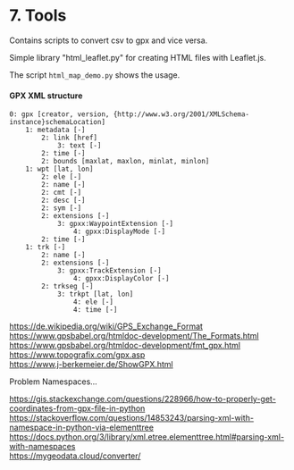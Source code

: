 # 7. Tools

Contains scripts to convert csv to gpx and vice versa.

Simple library "html_leaflet.py" for creating HTML files with Leaflet.js.

The script `html_map_demo.py` shows the usage.


#### GPX XML structure

```
0: gpx [creator, version, {http://www.w3.org/2001/XMLSchema-instance}schemaLocation]
    1: metadata [-]
        2: link [href]
            3: text [-]
        2: time [-]
        2: bounds [maxlat, maxlon, minlat, minlon]
    1: wpt [lat, lon]
        2: ele [-]
        2: name [-]
        2: cmt [-]
        2: desc [-]
        2: sym [-]
        2: extensions [-]
            3: gpxx:WaypointExtension [-]
                4: gpxx:DisplayMode [-]
        2: time [-]
    1: trk [-]
        2: name [-]
        2: extensions [-]
            3: gpxx:TrackExtension [-]
                4: gpxx:DisplayColor [-]
        2: trkseg [-]
            3: trkpt [lat, lon]
                4: ele [-]
                4: time [-]
```

<https://de.wikipedia.org/wiki/GPS_Exchange_Format>  
<https://www.gpsbabel.org/htmldoc-development/The_Formats.html>  
<https://www.gpsbabel.org/htmldoc-development/fmt_gpx.html>  
<https://www.topografix.com/gpx.asp>  
<https://www.j-berkemeier.de/ShowGPX.html>  

Problem Namespaces...

<https://gis.stackexchange.com/questions/228966/how-to-properly-get-coordinates-from-gpx-file-in-python>  
<https://stackoverflow.com/questions/14853243/parsing-xml-with-namespace-in-python-via-elementtree>  
<https://docs.python.org/3/library/xml.etree.elementtree.html#parsing-xml-with-namespaces>  
<https://mygeodata.cloud/converter/>  

